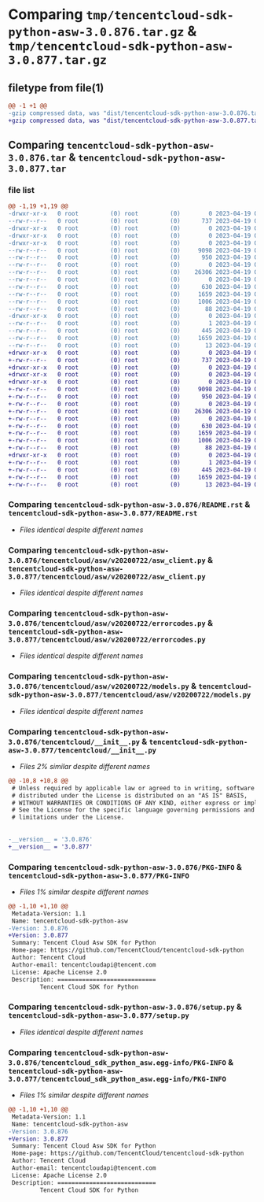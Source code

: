 # Comparing `tmp/tencentcloud-sdk-python-asw-3.0.876.tar.gz` & `tmp/tencentcloud-sdk-python-asw-3.0.877.tar.gz`

## filetype from file(1)

```diff
@@ -1 +1 @@
-gzip compressed data, was "dist/tencentcloud-sdk-python-asw-3.0.876.tar", last modified: Wed Apr 19 00:17:07 2023, max compression
+gzip compressed data, was "dist/tencentcloud-sdk-python-asw-3.0.877.tar", last modified: Wed Apr 19 08:59:24 2023, max compression
```

## Comparing `tencentcloud-sdk-python-asw-3.0.876.tar` & `tencentcloud-sdk-python-asw-3.0.877.tar`

### file list

```diff
@@ -1,19 +1,19 @@
-drwxr-xr-x   0 root         (0) root         (0)        0 2023-04-19 00:17:07.000000 tencentcloud-sdk-python-asw-3.0.876/
--rw-r--r--   0 root         (0) root         (0)      737 2023-04-19 00:17:06.000000 tencentcloud-sdk-python-asw-3.0.876/README.rst
-drwxr-xr-x   0 root         (0) root         (0)        0 2023-04-19 00:17:07.000000 tencentcloud-sdk-python-asw-3.0.876/tencentcloud/
-drwxr-xr-x   0 root         (0) root         (0)        0 2023-04-19 00:17:07.000000 tencentcloud-sdk-python-asw-3.0.876/tencentcloud/asw/
-drwxr-xr-x   0 root         (0) root         (0)        0 2023-04-19 00:17:07.000000 tencentcloud-sdk-python-asw-3.0.876/tencentcloud/asw/v20200722/
--rw-r--r--   0 root         (0) root         (0)     9098 2023-04-19 00:17:06.000000 tencentcloud-sdk-python-asw-3.0.876/tencentcloud/asw/v20200722/asw_client.py
--rw-r--r--   0 root         (0) root         (0)      950 2023-04-19 00:17:06.000000 tencentcloud-sdk-python-asw-3.0.876/tencentcloud/asw/v20200722/errorcodes.py
--rw-r--r--   0 root         (0) root         (0)        0 2023-04-19 00:17:06.000000 tencentcloud-sdk-python-asw-3.0.876/tencentcloud/asw/v20200722/__init__.py
--rw-r--r--   0 root         (0) root         (0)    26306 2023-04-19 00:17:06.000000 tencentcloud-sdk-python-asw-3.0.876/tencentcloud/asw/v20200722/models.py
--rw-r--r--   0 root         (0) root         (0)        0 2023-04-19 00:17:06.000000 tencentcloud-sdk-python-asw-3.0.876/tencentcloud/asw/__init__.py
--rw-r--r--   0 root         (0) root         (0)      630 2023-04-19 00:17:06.000000 tencentcloud-sdk-python-asw-3.0.876/tencentcloud/__init__.py
--rw-r--r--   0 root         (0) root         (0)     1659 2023-04-19 00:17:07.000000 tencentcloud-sdk-python-asw-3.0.876/PKG-INFO
--rw-r--r--   0 root         (0) root         (0)     1006 2023-04-19 00:17:06.000000 tencentcloud-sdk-python-asw-3.0.876/setup.py
--rw-r--r--   0 root         (0) root         (0)       88 2023-04-19 00:17:07.000000 tencentcloud-sdk-python-asw-3.0.876/setup.cfg
-drwxr-xr-x   0 root         (0) root         (0)        0 2023-04-19 00:17:07.000000 tencentcloud-sdk-python-asw-3.0.876/tencentcloud_sdk_python_asw.egg-info/
--rw-r--r--   0 root         (0) root         (0)        1 2023-04-19 00:17:07.000000 tencentcloud-sdk-python-asw-3.0.876/tencentcloud_sdk_python_asw.egg-info/dependency_links.txt
--rw-r--r--   0 root         (0) root         (0)      445 2023-04-19 00:17:07.000000 tencentcloud-sdk-python-asw-3.0.876/tencentcloud_sdk_python_asw.egg-info/SOURCES.txt
--rw-r--r--   0 root         (0) root         (0)     1659 2023-04-19 00:17:07.000000 tencentcloud-sdk-python-asw-3.0.876/tencentcloud_sdk_python_asw.egg-info/PKG-INFO
--rw-r--r--   0 root         (0) root         (0)       13 2023-04-19 00:17:07.000000 tencentcloud-sdk-python-asw-3.0.876/tencentcloud_sdk_python_asw.egg-info/top_level.txt
+drwxr-xr-x   0 root         (0) root         (0)        0 2023-04-19 08:59:24.000000 tencentcloud-sdk-python-asw-3.0.877/
+-rw-r--r--   0 root         (0) root         (0)      737 2023-04-19 08:59:22.000000 tencentcloud-sdk-python-asw-3.0.877/README.rst
+drwxr-xr-x   0 root         (0) root         (0)        0 2023-04-19 08:59:24.000000 tencentcloud-sdk-python-asw-3.0.877/tencentcloud/
+drwxr-xr-x   0 root         (0) root         (0)        0 2023-04-19 08:59:24.000000 tencentcloud-sdk-python-asw-3.0.877/tencentcloud/asw/
+drwxr-xr-x   0 root         (0) root         (0)        0 2023-04-19 08:59:24.000000 tencentcloud-sdk-python-asw-3.0.877/tencentcloud/asw/v20200722/
+-rw-r--r--   0 root         (0) root         (0)     9098 2023-04-19 08:59:22.000000 tencentcloud-sdk-python-asw-3.0.877/tencentcloud/asw/v20200722/asw_client.py
+-rw-r--r--   0 root         (0) root         (0)      950 2023-04-19 08:59:22.000000 tencentcloud-sdk-python-asw-3.0.877/tencentcloud/asw/v20200722/errorcodes.py
+-rw-r--r--   0 root         (0) root         (0)        0 2023-04-19 08:59:22.000000 tencentcloud-sdk-python-asw-3.0.877/tencentcloud/asw/v20200722/__init__.py
+-rw-r--r--   0 root         (0) root         (0)    26306 2023-04-19 08:59:22.000000 tencentcloud-sdk-python-asw-3.0.877/tencentcloud/asw/v20200722/models.py
+-rw-r--r--   0 root         (0) root         (0)        0 2023-04-19 08:59:22.000000 tencentcloud-sdk-python-asw-3.0.877/tencentcloud/asw/__init__.py
+-rw-r--r--   0 root         (0) root         (0)      630 2023-04-19 08:59:22.000000 tencentcloud-sdk-python-asw-3.0.877/tencentcloud/__init__.py
+-rw-r--r--   0 root         (0) root         (0)     1659 2023-04-19 08:59:24.000000 tencentcloud-sdk-python-asw-3.0.877/PKG-INFO
+-rw-r--r--   0 root         (0) root         (0)     1006 2023-04-19 08:59:22.000000 tencentcloud-sdk-python-asw-3.0.877/setup.py
+-rw-r--r--   0 root         (0) root         (0)       88 2023-04-19 08:59:24.000000 tencentcloud-sdk-python-asw-3.0.877/setup.cfg
+drwxr-xr-x   0 root         (0) root         (0)        0 2023-04-19 08:59:24.000000 tencentcloud-sdk-python-asw-3.0.877/tencentcloud_sdk_python_asw.egg-info/
+-rw-r--r--   0 root         (0) root         (0)        1 2023-04-19 08:59:24.000000 tencentcloud-sdk-python-asw-3.0.877/tencentcloud_sdk_python_asw.egg-info/dependency_links.txt
+-rw-r--r--   0 root         (0) root         (0)      445 2023-04-19 08:59:24.000000 tencentcloud-sdk-python-asw-3.0.877/tencentcloud_sdk_python_asw.egg-info/SOURCES.txt
+-rw-r--r--   0 root         (0) root         (0)     1659 2023-04-19 08:59:24.000000 tencentcloud-sdk-python-asw-3.0.877/tencentcloud_sdk_python_asw.egg-info/PKG-INFO
+-rw-r--r--   0 root         (0) root         (0)       13 2023-04-19 08:59:24.000000 tencentcloud-sdk-python-asw-3.0.877/tencentcloud_sdk_python_asw.egg-info/top_level.txt
```

### Comparing `tencentcloud-sdk-python-asw-3.0.876/README.rst` & `tencentcloud-sdk-python-asw-3.0.877/README.rst`

 * *Files identical despite different names*

### Comparing `tencentcloud-sdk-python-asw-3.0.876/tencentcloud/asw/v20200722/asw_client.py` & `tencentcloud-sdk-python-asw-3.0.877/tencentcloud/asw/v20200722/asw_client.py`

 * *Files identical despite different names*

### Comparing `tencentcloud-sdk-python-asw-3.0.876/tencentcloud/asw/v20200722/errorcodes.py` & `tencentcloud-sdk-python-asw-3.0.877/tencentcloud/asw/v20200722/errorcodes.py`

 * *Files identical despite different names*

### Comparing `tencentcloud-sdk-python-asw-3.0.876/tencentcloud/asw/v20200722/models.py` & `tencentcloud-sdk-python-asw-3.0.877/tencentcloud/asw/v20200722/models.py`

 * *Files identical despite different names*

### Comparing `tencentcloud-sdk-python-asw-3.0.876/tencentcloud/__init__.py` & `tencentcloud-sdk-python-asw-3.0.877/tencentcloud/__init__.py`

 * *Files 2% similar despite different names*

```diff
@@ -10,8 +10,8 @@
 # Unless required by applicable law or agreed to in writing, software
 # distributed under the License is distributed on an "AS IS" BASIS,
 # WITHOUT WARRANTIES OR CONDITIONS OF ANY KIND, either express or implied.
 # See the License for the specific language governing permissions and
 # limitations under the License.
 
 
-__version__ = '3.0.876'
+__version__ = '3.0.877'
```

### Comparing `tencentcloud-sdk-python-asw-3.0.876/PKG-INFO` & `tencentcloud-sdk-python-asw-3.0.877/PKG-INFO`

 * *Files 1% similar despite different names*

```diff
@@ -1,10 +1,10 @@
 Metadata-Version: 1.1
 Name: tencentcloud-sdk-python-asw
-Version: 3.0.876
+Version: 3.0.877
 Summary: Tencent Cloud Asw SDK for Python
 Home-page: https://github.com/TencentCloud/tencentcloud-sdk-python
 Author: Tencent Cloud
 Author-email: tencentcloudapi@tencent.com
 License: Apache License 2.0
 Description: ============================
         Tencent Cloud SDK for Python
```

### Comparing `tencentcloud-sdk-python-asw-3.0.876/setup.py` & `tencentcloud-sdk-python-asw-3.0.877/setup.py`

 * *Files identical despite different names*

### Comparing `tencentcloud-sdk-python-asw-3.0.876/tencentcloud_sdk_python_asw.egg-info/PKG-INFO` & `tencentcloud-sdk-python-asw-3.0.877/tencentcloud_sdk_python_asw.egg-info/PKG-INFO`

 * *Files 1% similar despite different names*

```diff
@@ -1,10 +1,10 @@
 Metadata-Version: 1.1
 Name: tencentcloud-sdk-python-asw
-Version: 3.0.876
+Version: 3.0.877
 Summary: Tencent Cloud Asw SDK for Python
 Home-page: https://github.com/TencentCloud/tencentcloud-sdk-python
 Author: Tencent Cloud
 Author-email: tencentcloudapi@tencent.com
 License: Apache License 2.0
 Description: ============================
         Tencent Cloud SDK for Python
```

